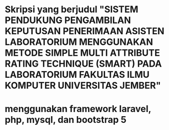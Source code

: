 # Skripsi yang berjudul "SISTEM PENDUKUNG PENGAMBILAN KEPUTUSAN PENERIMAAN ASISTEN LABORATORIUM MENGGUNAKAN METODE SIMPLE MULTI ATTRIBUTE RATING TECHNIQUE (SMART) PADA LABORATORIUM FAKULTAS ILMU KOMPUTER UNIVERSITAS JEMBER"
# menggunakan framework laravel, php, mysql, dan bootstrap 5
